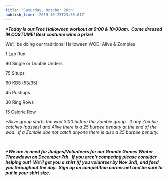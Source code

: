 ```yaml
---
title: 'Saturday, October 26th'
publish_time: '2019-10-25T23:55:01Z'
---
```


***\*Today is our Free Halloween workout at 9:00 & 10:00am.  Come
dressed IN COSTUME! Best costume wins a prize!***

We'll be doing our traditional Halloween WOD: Alive & Zombies

1 Lap Run

90 Single or Double Unders

75 Situps

60 KBS (53/35)

45 Pushups

30 Ring Rows

15 Calorie Row

*\*Alive group starts the wod 3:00 before the Zombie group.  If any
Zombie catches (passes) and Alive there is a 25 burpee penalty at the
end of the wod.  If a Zombie doe not catch anyone there is also a 25
burpee penalty.*

 

***\*We are in need for Judges/Volunteers for our Granite Games Winter
Throwdown on December 7th.  If you aren't competing please consider
helping out!  We'll get you a shirt (if you volunteer by Nov 3rd), and
feed you throughout the day.  Sign up on competition corner.net and be
sure to put in your shirt size.***
